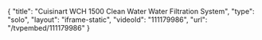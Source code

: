 {
    "title": "Cuisinart WCH 1500 Clean Water Water Filtration System",
    "type": "solo",
    "layout": "iframe-static",
    "videoId": "111179986",
    "url": "\/tvpembed\/111179986"
}